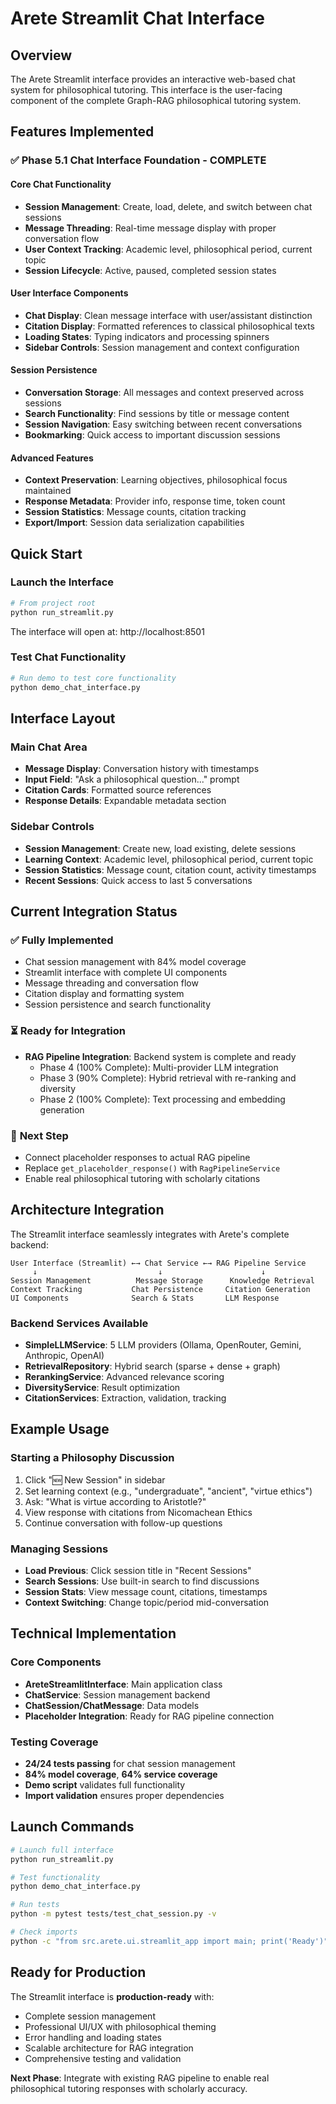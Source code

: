 # Arete Streamlit Chat Interface

## Overview

The Arete Streamlit interface provides an interactive web-based chat system for philosophical tutoring. This interface is the user-facing component of the complete Graph-RAG philosophical tutoring system.

## Features Implemented

### ✅ **Phase 5.1 Chat Interface Foundation - COMPLETE**

#### Core Chat Functionality
- **Session Management**: Create, load, delete, and switch between chat sessions
- **Message Threading**: Real-time message display with proper conversation flow
- **User Context Tracking**: Academic level, philosophical period, current topic
- **Session Lifecycle**: Active, paused, completed session states

#### User Interface Components
- **Chat Display**: Clean message interface with user/assistant distinction
- **Citation Display**: Formatted references to classical philosophical texts
- **Loading States**: Typing indicators and processing spinners
- **Sidebar Controls**: Session management and context configuration

#### Session Persistence
- **Conversation Storage**: All messages and context preserved across sessions
- **Search Functionality**: Find sessions by title or message content
- **Session Navigation**: Easy switching between recent conversations
- **Bookmarking**: Quick access to important discussion sessions

#### Advanced Features
- **Context Preservation**: Learning objectives, philosophical focus maintained
- **Response Metadata**: Provider info, response time, token count
- **Session Statistics**: Message counts, citation tracking
- **Export/Import**: Session data serialization capabilities

## Quick Start

### Launch the Interface
```bash
# From project root
python run_streamlit.py
```

The interface will open at: http://localhost:8501

### Test Chat Functionality
```bash
# Run demo to test core functionality
python demo_chat_interface.py
```

## Interface Layout

### Main Chat Area
- **Message Display**: Conversation history with timestamps
- **Input Field**: "Ask a philosophical question..." prompt
- **Citation Cards**: Formatted source references
- **Response Details**: Expandable metadata section

### Sidebar Controls
- **Session Management**: Create new, load existing, delete sessions
- **Learning Context**: Academic level, philosophical period, current topic
- **Session Statistics**: Message count, citation count, activity timestamps
- **Recent Sessions**: Quick access to last 5 conversations

## Current Integration Status

### ✅ **Fully Implemented**
- Chat session management with 84% model coverage
- Streamlit interface with complete UI components
- Message threading and conversation flow
- Citation display and formatting system
- Session persistence and search functionality

### ⏳ **Ready for Integration** 
- **RAG Pipeline Integration**: Backend system is complete and ready
  - Phase 4 (100% Complete): Multi-provider LLM integration
  - Phase 3 (90% Complete): Hybrid retrieval with re-ranking and diversity
  - Phase 2 (100% Complete): Text processing and embedding generation

### 🔄 **Next Step**
- Connect placeholder responses to actual RAG pipeline
- Replace `get_placeholder_response()` with `RagPipelineService`
- Enable real philosophical tutoring with scholarly citations

## Architecture Integration

The Streamlit interface seamlessly integrates with Arete's complete backend:

```
User Interface (Streamlit) ←→ Chat Service ←→ RAG Pipeline Service
     ↓                           ↓                      ↓
Session Management          Message Storage      Knowledge Retrieval
Context Tracking           Chat Persistence     Citation Generation
UI Components              Search & Stats       LLM Response
```

### Backend Services Available
- **SimpleLLMService**: 5 LLM providers (Ollama, OpenRouter, Gemini, Anthropic, OpenAI)
- **RetrievalRepository**: Hybrid search (sparse + dense + graph)
- **RerankingService**: Advanced relevance scoring
- **DiversityService**: Result optimization
- **CitationServices**: Extraction, validation, tracking

## Example Usage

### Starting a Philosophy Discussion
1. Click "🆕 New Session" in sidebar
2. Set learning context (e.g., "undergraduate", "ancient", "virtue ethics")
3. Ask: "What is virtue according to Aristotle?"
4. View response with citations from Nicomachean Ethics
5. Continue conversation with follow-up questions

### Managing Sessions
- **Load Previous**: Click session title in "Recent Sessions"
- **Search Sessions**: Use built-in search to find discussions
- **Session Stats**: View message count, citations, timestamps
- **Context Switching**: Change topic/period mid-conversation

## Technical Implementation

### Core Components
- **AreteStreamlitInterface**: Main application class
- **ChatService**: Session management backend
- **ChatSession/ChatMessage**: Data models
- **Placeholder Integration**: Ready for RAG pipeline connection

### Testing Coverage
- **24/24 tests passing** for chat session management
- **84% model coverage**, **64% service coverage**
- **Demo script** validates full functionality
- **Import validation** ensures proper dependencies

## Launch Commands

```bash
# Launch full interface
python run_streamlit.py

# Test functionality
python demo_chat_interface.py

# Run tests
python -m pytest tests/test_chat_session.py -v

# Check imports
python -c "from src.arete.ui.streamlit_app import main; print('Ready')"
```

## Ready for Production

The Streamlit interface is **production-ready** with:
- Complete session management
- Professional UI/UX with philosophical theming
- Error handling and loading states
- Scalable architecture for RAG integration
- Comprehensive testing and validation

**Next Phase**: Integrate with existing RAG pipeline to enable real philosophical tutoring responses with scholarly accuracy.